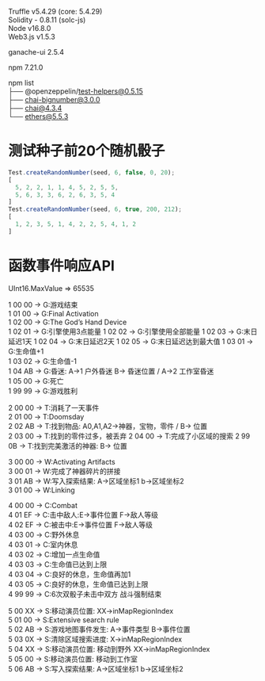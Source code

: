 
Truffle v5.4.29 (core: 5.4.29)  
Solidity - 0.8.11 (solc-js)  
Node v16.8.0  
Web3.js v1.5.3  
  
ganache-ui 2.5.4  
  
npm 7.21.0  
  
npm list  
├── @openzeppelin/test-helpers@0.5.15  
├── chai-bignumber@3.0.0  
├── chai@4.3.4  
└── ethers@5.5.3  

# 测试种子前20个随机骰子

```js
Test.createRandomNumber(seed, 6, false, 0, 20);
[
  5, 2, 2, 1, 1, 4, 5, 2, 5, 5,
  5, 6, 3, 3, 6, 2, 6, 3, 5, 4
]
Test.createRandomNumber(seed, 6, true, 200, 212);
[
  1, 2, 3, 5, 1, 4, 2, 2, 5, 4, 1, 2
]
```

# 函数事件响应API

UInt16.MaxValue => 65535

1 00 00 -> G:游戏结束  
1 01 00 -> G:Final Activation  
1 02 00 -> G:The God’s Hand Device  
1 02 01 -> G:引擎使用3点能量
1 02 02 -> G:引擎使用全部能量
1 02 03 -> G:末日延迟1天
1 02 04 -> G:末日延迟2天
1 02 05 -> G:末日延迟达到最大值
1 03 01 -> G:生命值+1  
1 03 02 -> G:生命值-1  
1 04 AB -> G:昏迷: A->1 户外昏迷 B-> 昏迷位置 / A->2 工作室昏迷  
1 05 00 -> G:死亡  
1 99 99 -> G:游戏胜利

2 00 00 -> T:消耗了一天事件  
2 01 00 -> T:Doomsday  
2 02 AB -> T:找到物品: A0,A1,A2->神器，宝物，零件 / B-> 位置  
2 03 00 -> T:找到的零件过多，被丢弃
2 04 00 -> T:完成了小区域的搜索
2 99 0B -> T:找到完美激活的神器: B-> 位置  

3 00 00 -> W:Activating Artifacts  
3 00 01 -> W:完成了神器碎片的拼接  
3 01 AB -> W:写入探索结果: A->区域坐标1 b->区域坐标2  
3 01 00 -> W:Linking  

4 00 00 -> C:Combat  
4 01 EF -> C:击中敌人:E->事件位置 F->敌人等级  
4 02 EF -> C:被击中:E->事件位置 F->敌人等级  
4 03 00 -> C:野外休息  
4 03 01 -> C:室内休息  
4 03 02 -> C:增加一点生命值  
4 03 03 -> C:生命值已达到上限  
4 03 04 -> C:良好的休息，生命值再加1  
4 03 05 -> C:良好的休息，生命值已达到上限  
4 99 99 -> C:6次双骰子未击中双方 战斗强制结束  

5 00 XX -> S:移动演员位置: XX->inMapRegionIndex  
5 01 00 -> S:Extensive search rule  
5 02 AB -> S:游戏地图事件发生: A->事件类型 B->事件位置  
5 03 0X -> S:清除区域搜索进度: X->inMapRegionIndex  
5 04 XX -> S:移动演员位置: 移动到野外 XX->inMapRegionIndex  
5 05 00 -> S:移动演员位置: 移动到工作室  
5 06 AB -> S:写入探索结果: A->区域坐标1 b->区域坐标2  
